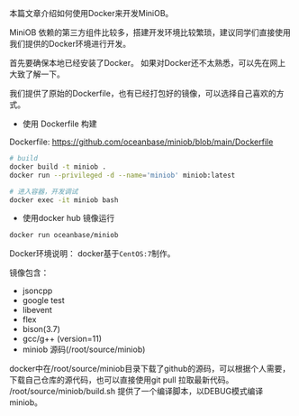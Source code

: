 本篇文章介绍如何使用Docker来开发MiniOB。

MiniOB 依赖的第三方组件比较多，搭建开发环境比较繁琐，建议同学们直接使用我们提供的Docker环境进行开发。

首先要确保本地已经安装了Docker。
如果对Docker还不太熟悉，可以先在网上大致了解一下。

我们提供了原始的Dockerfile，也有已经打包好的镜像，可以选择自己喜欢的方式。

- 使用 Dockerfile 构建

Dockerfile: https://github.com/oceanbase/miniob/blob/main/Dockerfile

```bash
# build
docker build -t miniob .
docker run --privileged -d --name='miniob' miniob:latest

# 进入容器，开发调试
docker exec -it miniob bash
```

- 使用docker hub 镜像运行

```bash
docker run oceanbase/miniob
```

Docker环境说明：
docker基于`CentOS:7`制作。

镜像包含：

- jsoncpp
- google test
- libevent
- flex
- bison(3.7)
- gcc/g++ (version=11)
- miniob 源码(/root/source/miniob)

docker中在/root/source/miniob目录下载了github的源码，可以根据个人需要，下载自己仓库的源代码，也可以直接使用git pull 拉取最新代码。
/root/source/miniob/build.sh 提供了一个编译脚本，以DEBUG模式编译miniob。